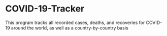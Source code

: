 # COVID-19-Tracker
This program tracks all recorded cases, deaths, and recoveries for COVID-19 around the world, as well as a country-by-country basis
